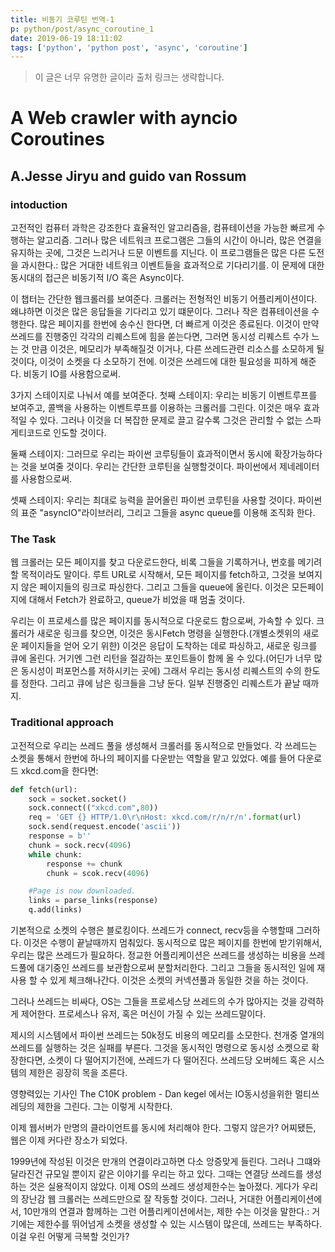 ```yaml
---
title: 비동기 코루틴 번역-1
p: python/post/async_coroutine_1
date: 2019-06-19 18:11:02
tags: ['python', 'python post', 'async', 'coroutine']
---
```


> 이 글은 너무 유명한 글이라 출처 링크는 생략합니다.

# A Web crawler with ayncio Coroutines
## A.Jesse Jiryu and guido van Rossum

### intoduction
고전적인 컴퓨터 과학은 강조한다 효율적인 알고리즘을, 컴퓨테이션을 가능한 빠르게 수행하는 알고리즘.
그러나 많은 네트워크 프로그램은 그들의 시간이 아니라, 많은 연결을 유지하는 곳에, 그것은 느리거나 드문 이벤트를 지닌다.
이 프로그램들은 많은 다른 도전을 과시한다.: 많은 거대한 네트워크 이벤트들을 효과적으로 기다리기를.
이 문제에 대한 동시대의 접근은 비동기적 I/O 혹은 Async이다.

이 챕터는 간단한 웹크롤러를 보여준다. 크롤러는 전형적인 비동기 어플리케이션이다. 왜냐하면 이것은 많은 응답들을 기다리고 있기 떄문이다. 
그러나 작은 컴퓨테이션을 수행한다. 많은 페이지를 한번에 송수신 한다면, 더 빠르게 이것은 종료된다.
이것이 만약 쓰레드를 진행중인 각각의 리퀘스트에 힘을 쏟는다면, 그러면 동시성 리퀘스트 수가 느는 것 만큼
이것은, 메모리가 부족해질것 이거나, 다른 쓰레드관련 리소스를 소모하게 될 것이다, 이것이 소켓을 다 소모하기 전에.
이것은 쓰레드에 대한 필요성을 피하게 해준다. 비동기 IO를 사용함으로써.

3가지 스테이지로 나눠서 예를 보여준다.
첫째 스테이지: 우리는 비동기 이벤트루프를 보여주고, 콜백을 사용하는 이벤트루프를 이용하는 크롤러를 그린다.
이것은 매우 효과적일 수 있다. 
그러나 이것을 더 복잡한 문제로 끌고 갈수록 그것은 관리할 수 없는 스파게티코드로 인도할 것이다.

둘째 스테이지: 그러므로 우리는 파이썬 코루팅들이 효과적이면서 동시에 확장가능하다는 것을 보여줄 것이다. 우리는 간단한 코루틴을 실행할것이다. 파이썬에서 제네레이터를 사용함으로써.

셋째 스테이지: 우리는 최대로 능력을 끌어올린 파이썬 코루틴을 사용할 것이다. 파이썬의 표준 "asyncIO"라이브러리, 그리고 그들을 async queue를 이용해 조직화 한다.

### The Task
웹 크롤러는 모든 페이지를 찾고 다운로드한다, 비록 그들을 기록하거나, 번호를 메기려 할 목적이라도 말이다. 루트 URL로 시작해서, 모든 페이지를 fetch하고, 그것을 보여지지 않은 페이지들의 링크로 파싱한다. 그리고 그들을 queue에 올린다. 이것은 모든페이지에 대해서 Fetch가 완료하고, queue가 비었을 때 멈출 것이다.

우리는 이 프로세스를 많은 페이지를 동시적으로 다운로드 함으로써, 가속할 수 있다. 크롤러가 새로운 링크를 찾으면, 이것은 동시Fetch 명령을 실행한다.(개별소켓위의 새로운 페이지들을 얻어 오기 위한)
이것은 응답이 도착하는 데로 파싱하고, 새로운 링크를 큐에 올린다.
거기엔 그런 리턴을 절감하는 포인트들이 함께 올 수 있다.(어딘가 너무 많은 동시성이 퍼포먼스를 저하시키는 곳에)
그래서 우리는 동시성 리퀘스트의 수의 한도를 정한다. 그리고 큐에 남은 링크들을 그냥 둔다.
일부 진행중인 리퀘스트가 끝날 때까지.

### Traditional approach
고전적으로 우리는 쓰레드 풀을 생성해서 크롤러를 동시적으로 만들었다. 각 쓰레드는 소켓을 통해서 한번에 하나의 페이지를 다운받는 역할을 맡고 있었다. 예를 들어 다운로드 xkcd.com을 한다면:
```python
def fetch(url):
	sock = socket.socket()
	sock.connect(("xkcd.com",80))
	req = 'GET {} HTTP/1.0\r\nHost: xkcd.com/r/n/r/n'.format(url)
	sock.send(request.encode('ascii'))
	response = b''
	chunk = sock.recv(4096)
	while chunk:
		response += chunk
		chunk = scok.recv(4096)

	#Page is now downloaded.
	links = parse_links(response)
	q.add(links)
```
기본적으로 소켓의 수행은 블로킹이다. 쓰레드가 connect, recv등을 수행할때 그러하다. 이것은 수행이 끝날때까지 멈춰있다.
동시적으로 많은 페이지를 한번에 받기위해서, 우리는 많은 쓰레드가 필요하다. 정교한 어플리케이션은 쓰레드를 생성하는 비용을 쓰레드풀에 대기중인 쓰레드를 보관함으로써 분할처리한다. 그리고 그들을 동시적인 일에 재사용 할 수 있게 체크해나간다. 이것은 소켓의 커넥션풀과 동일한 것을 하는 것이다.

그러나 쓰레드는 비싸다, OS는 그들을 프로세스당 쓰레드의 수가 많아지는 것을 강력하게 제어한다. 프로세스나 유저, 혹은 머신이 가질 수 있는 쓰레드말이다.

제시의 시스템에서 파이썬 쓰레드는 50k정도 비용의 메모리를 소모한다. 천개중 열개의 쓰레드를 실행하는 것은 실패를 부른다. 그것을 동시적인 명령으로 동시성 소켓으로 확장한다면, 소켓이 다 떨어지기전에, 쓰레드가 다 떨어진다. 쓰레드당 오버헤드 혹은 시스템의 제한은 굉장히 목을 조른다.

영향력있는 기사인 The C10K problem - Dan kegel 에서는 IO동시성을위한 멀티쓰레딩의 제한을 그린다.
그는 이렇게 시작한다.

이제 웹서버가 만명의 클라이언트를 동시에 처리해야 한다. 그렇지 않은가? 어찌됐든, 웹은 이제 커다란 장소가 되었다.

1999년에 작성된 이것은 만개의 연결이라고하면 다소 앙증맞게 들린다. 그러나 그떄와 달라진건 규모일 뿐이지 같은 이야기를 우리는 하고 있다.
그때는 연결당 쓰레드를 생성하는 것은 실용적이지 않았다. 이제 OS의 쓰레드 생성제한수는 높아졌다.
게다가 우리의 장난감 웹 크롤러는 쓰레드만으로 잘 작동할 것이다. 그러나, 거대한 어플리케이션에서,
10만개의 연결과 함께하는 그런 어플리케이션에서는, 제한 수는 이것을 말한다.:
거기에는 제한수를 뛰어넘게 소켓을 생성할 수 있는 시스템이 많은데, 쓰레드는 부족하다. 이걸 우린 어떻게 극복할 것인가?
